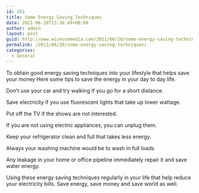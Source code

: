 ```yaml
---
id: 251
title: Some Energy Saving Techniques
date: 2011-06-28T13:36:49+00:00
author: admin
layout: post
guid: http://www.wiseusemedia.com/2011/06/28/some-energy-saving-techniques/
permalink: /2011/06/28/some-energy-saving-techniques/
categories:
  - General
---
```

To obtain good energy saving techniques into your lifestyle that helps save your money Here some tips to save the energy in your day to day life.

Don&#8217;t use your car and try walking if you go for a short distance.

Save electricity if you use fluorescent lights that take up lower wattage.

Put off the TV if the shows are not interested.

If you are not using electric appliances, you can unplug them.

Keep your refrigerator clean and full that takes less energy.

Always your washing machine would be to wash in full loads

Any leakage in your home or office pipeline immediately repair it and save water energy.

Using these energy saving techniques regularly in your life that help reduce your electricity bills. Save energy, save money and save world as well.